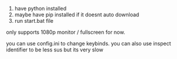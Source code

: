 1. have python installed
2. maybe have pip installed if it doesnt auto download
3. run start.bat file

only supports 1080p monitor / fullscreen for now. 

you can use config.ini to change keybinds. 
you can also use inspect identifier to be less sus but its very slow
